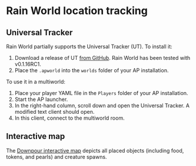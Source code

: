 # Rain World location tracking

## Universal Tracker
Rain World partially supports the Universal Tracker (UT).
To install it:
1. Download a release of UT [from GitHub](https://github.com/FarisTheAncient/Archipelago/releases).
Rain World has been tested with v0.1.16RC1.
2. Place the `.apworld` into the `worlds` folder of your AP installation.

To use it in a multiworld:
1. Place your player YAML file in the `Players` folder of your AP installation.
2. Start the AP launcher.
3. In the right-hand column, scroll down and open the Universal Tracker.  A modified text client should open.
4. In this client, connect to the multiworld room. 

## Interactive map
The [Downpour interactive map](https://rain-world-downpour-map.github.io/map.html?slugcat=white&region=SU)
depicts all placed objects (including food, tokens, and pearls) and creature spawns.